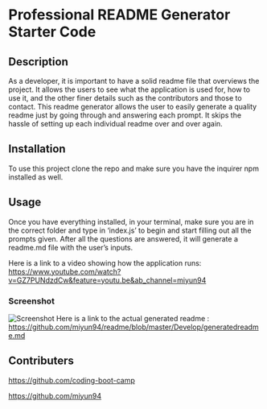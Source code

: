 # Professional README Generator Starter Code

## Description 
As a developer, it is important to have a solid readme file that overviews the project. It allows the users to see what the application is used for, how to use it, and the other finer details such as the contributors and those to contact. This readme generator allows the user to easily generate a quality readme just by going through and answering each prompt. It skips the hassle of setting up each individual readme over and over again. 

## Installation 
To use this project clone the repo and make sure you have the inquirer npm installed as well.

## Usage 
Once you have everything installed, in your terminal, make sure you are in the correct folder and type in ‘index.js’ to begin and start filling out all the prompts given. After all the questions are answered, it will generate a readme.md file with the user’s inputs. 

Here is a link to a video showing how the application runs: https://www.youtube.com/watch?v=GZ7PUNdzdCw&feature=youtu.be&ab_channel=miyun94


### Screenshot
![Screenshot](https://user-images.githubusercontent.com/74436613/107894545-d203df00-6ee4-11eb-9cd3-c6286f1e0b2c.png)
Here is a link to the actual generated readme : https://github.com/miyun94/readme/blob/master/Develop/generatedreadme.md

## Contributers 
https://github.com/coding-boot-camp

https://github.com/miyun94

